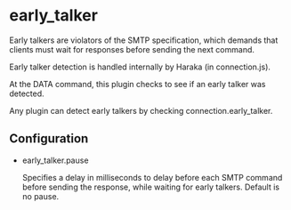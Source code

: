 early_talker
============

Early talkers are violators of the SMTP specification, which demands that
clients must wait for responses before sending the next command.

Early talker detection is handled internally by Haraka (in connection.js).

At the DATA command, this plugin checks to see if an early talker was
detected.

Any plugin can detect early talkers by checking connection.early_talker.

Configuration
-------------

* early_talker.pause

  Specifies a delay in milliseconds to delay before each SMTP command before
  sending the response, while waiting for early talkers. Default is no pause.
